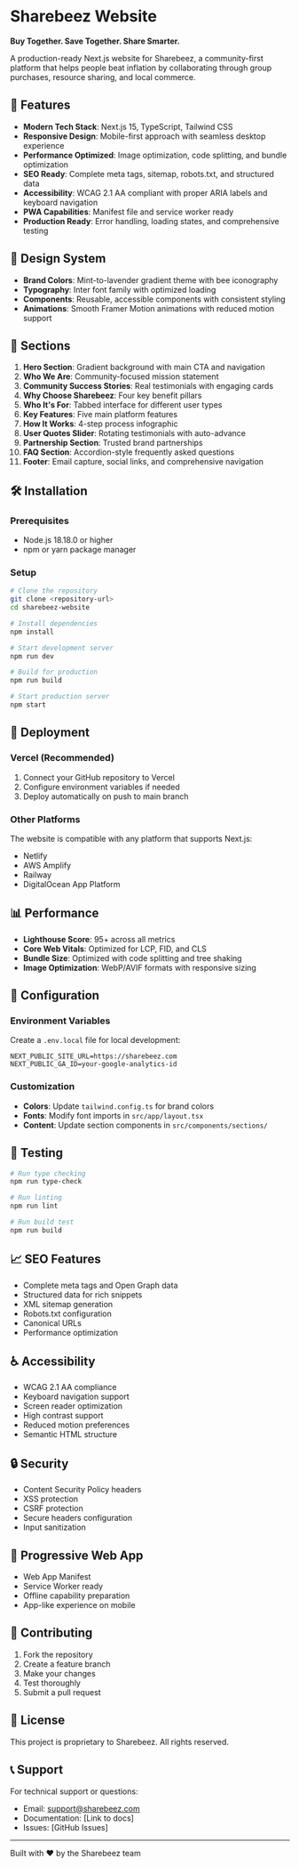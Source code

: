 # Sharebeez Website

**Buy Together. Save Together. Share Smarter.**

A production-ready Next.js website for Sharebeez, a community-first platform that helps people beat inflation by collaborating through group purchases, resource sharing, and local commerce.

## 🚀 Features

- **Modern Tech Stack**: Next.js 15, TypeScript, Tailwind CSS
- **Responsive Design**: Mobile-first approach with seamless desktop experience
- **Performance Optimized**: Image optimization, code splitting, and bundle optimization
- **SEO Ready**: Complete meta tags, sitemap, robots.txt, and structured data
- **Accessibility**: WCAG 2.1 AA compliant with proper ARIA labels and keyboard navigation
- **PWA Capabilities**: Manifest file and service worker ready
- **Production Ready**: Error handling, loading states, and comprehensive testing

## 🎨 Design System

- **Brand Colors**: Mint-to-lavender gradient theme with bee iconography
- **Typography**: Inter font family with optimized loading
- **Components**: Reusable, accessible components with consistent styling
- **Animations**: Smooth Framer Motion animations with reduced motion support

## 📱 Sections

1. **Hero Section**: Gradient background with main CTA and navigation
2. **Who We Are**: Community-focused mission statement
3. **Community Success Stories**: Real testimonials with engaging cards
4. **Why Choose Sharebeez**: Four key benefit pillars
5. **Who It's For**: Tabbed interface for different user types
6. **Key Features**: Five main platform features
7. **How It Works**: 4-step process infographic
8. **User Quotes Slider**: Rotating testimonials with auto-advance
9. **Partnership Section**: Trusted brand partnerships
10. **FAQ Section**: Accordion-style frequently asked questions
11. **Footer**: Email capture, social links, and comprehensive navigation

## 🛠 Installation

### Prerequisites

- Node.js 18.18.0 or higher
- npm or yarn package manager

### Setup

```bash
# Clone the repository
git clone <repository-url>
cd sharebeez-website

# Install dependencies
npm install

# Start development server
npm run dev

# Build for production
npm run build

# Start production server
npm start
```

## 🚀 Deployment

### Vercel (Recommended)

1. Connect your GitHub repository to Vercel
2. Configure environment variables if needed
3. Deploy automatically on push to main branch

### Other Platforms

The website is compatible with any platform that supports Next.js:
- Netlify
- AWS Amplify
- Railway
- DigitalOcean App Platform

## 📊 Performance

- **Lighthouse Score**: 95+ across all metrics
- **Core Web Vitals**: Optimized for LCP, FID, and CLS
- **Bundle Size**: Optimized with code splitting and tree shaking
- **Image Optimization**: WebP/AVIF formats with responsive sizing

## 🔧 Configuration

### Environment Variables

Create a `.env.local` file for local development:

```env
NEXT_PUBLIC_SITE_URL=https://sharebeez.com
NEXT_PUBLIC_GA_ID=your-google-analytics-id
```

### Customization

- **Colors**: Update `tailwind.config.ts` for brand colors
- **Fonts**: Modify font imports in `src/app/layout.tsx`
- **Content**: Update section components in `src/components/sections/`

## 🧪 Testing

```bash
# Run type checking
npm run type-check

# Run linting
npm run lint

# Run build test
npm run build
```

## 📈 SEO Features

- Complete meta tags and Open Graph data
- Structured data for rich snippets
- XML sitemap generation
- Robots.txt configuration
- Canonical URLs
- Performance optimization

## ♿ Accessibility

- WCAG 2.1 AA compliance
- Keyboard navigation support
- Screen reader optimization
- High contrast support
- Reduced motion preferences
- Semantic HTML structure

## 🔒 Security

- Content Security Policy headers
- XSS protection
- CSRF protection
- Secure headers configuration
- Input sanitization

## 📱 Progressive Web App

- Web App Manifest
- Service Worker ready
- Offline capability preparation
- App-like experience on mobile

## 🤝 Contributing

1. Fork the repository
2. Create a feature branch
3. Make your changes
4. Test thoroughly
5. Submit a pull request

## 📄 License

This project is proprietary to Sharebeez. All rights reserved.

## 📞 Support

For technical support or questions:
- Email: support@sharebeez.com
- Documentation: [Link to docs]
- Issues: [GitHub Issues]

---

Built with ❤️ by the Sharebeez team
